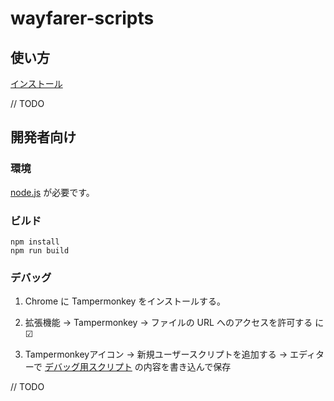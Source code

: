 # wayfarer-scripts

## 使い方

[インストール](https://github.com/wiinuk/wayfarer-scripts/raw/master/wayfarer-lifelog.user.js)

// TODO

## 開発者向け

### 環境

[node.js](https://nodejs.org/ja/) が必要です。

### ビルド

```shell
npm install
npm run build
```

### デバッグ

1. Chrome に Tampermonkey をインストールする。

1. 拡張機能 → Tampermonkey → ファイルの URL へのアクセスを許可する に ☑

1. Tampermonkeyアイコン → 新規ユーザースクリプトを追加する → エディターで [デバッグ用スクリプト](/wrapper_script_in_tampermonkey.user.js) の内容を書き込んで保存

// TODO
